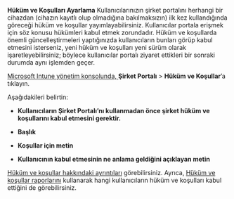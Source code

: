 **Hüküm ve Koşulları Ayarlama** Kullanıcılarınızın şirket portalını herhangi bir cihazdan (cihazın kayıtlı olup olmadığına bakılmaksızın) ilk kez kullandığında göreceği hüküm ve koşullar yayımlayabilirsiniz. Kullanıcılar portala erişmek için söz konusu hükümleri kabul etmek zorundadır. Hüküm ve koşullarda önemli güncelleştirmeleri yaptığınızda kullanıcıların bunları görüp kabul etmesini isterseniz, yeni hüküm ve koşulları yeni sürüm olarak işaretleyebilirsiniz; böylece kullanıcılar portalı ziyaret ettikleri bir sonraki durumda aynı işlemden geçer.

[Microsoft Intune yönetim konsolunda, ](http://manage.microsoft.com) **Şirket Portalı** &gt; **Hüküm ve Koşullar**’a tıklayın.

Aşağıdakileri belirtin:

-   **Kullanıcıların Şirket Portalı’nı kullanmadan önce şirket hüküm ve koşullarını kabul etmesini gerektir.**

-   **Başlık**

-   **Koşullar için metin**

-   **Kullanıcının kabul etmesinin ne anlama geldiğini açıklayan metin**

[Hüküm ve koşullar hakkındaki ayrıntıları](https://technet.microsoft.com/library/mt405893.aspx) görebilirsiniz.  Ayrıca, [Hüküm ve koşullar raporlarını](https://technet.microsoft.com/library/dn646977.aspx) kullanarak hangi kullanıcıların hüküm ve koşulları kabul ettiğini de görebilirsiniz.



<!--HONumber=Jan17_HO1-->


